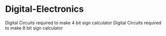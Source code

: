 # Digital-Electronics
Digital Circuits required to make 4 bit sign calculator
Digital Circuits required to make 8 bit sign calculator
